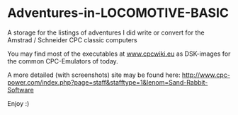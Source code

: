 # Adventures-in-LOCOMOTIVE-BASIC

A storage for the listings of adventures I did write or convert for the Amstrad / Schneider CPC classic computers

You may find most of the executables at www.cpcwiki.eu as DSK-images for the common CPC-Emulators of today.

A more detailed (with screenshots) site may be found here: http://www.cpc-power.com/index.php?page=staff&stafftype=1&lenom=Sand-Rabbit-Software

Enjoy :)
